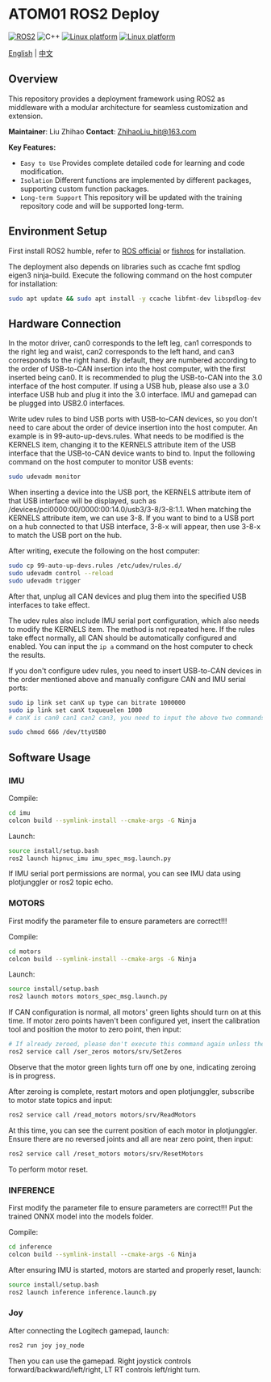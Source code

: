# ATOM01 ROS2 Deploy

[![ROS2](https://img.shields.io/badge/ROS2-Humble-silver)](https://docs.ros.org/en/humble/index.html)
![C++](https://img.shields.io/badge/C++-17-blue)
[![Linux platform](https://img.shields.io/badge/platform-linux--x86_64-orange.svg)](https://releases.ubuntu.com/22.04/)
[![Linux platform](https://img.shields.io/badge/platform-linux--aarch64-orange.svg)](https://releases.ubuntu.com/22.04/)

[English](README.md) | [中文](README_CN.md)

## Overview

This repository provides a deployment framework using ROS2 as middleware with a modular architecture for seamless customization and extension.

**Maintainer**: Liu Zhihao
**Contact**: <ZhihaoLiu_hit@163.com>

**Key Features:**

- `Easy to Use` Provides complete detailed code for learning and code modification.
- `Isolation` Different functions are implemented by different packages, supporting custom function packages.
- `Long-term Support` This repository will be updated with the training repository code and will be supported long-term.

## Environment Setup

First install ROS2 humble, refer to [ROS official](https://docs.ros.org/en/humble/Installation.html) or [fishros](https://docs.ros.org/en/humble/Installation.html) for installation.

The deployment also depends on libraries such as ccache fmt spdlog eigen3 ninja-build. Execute the following command on the host computer for installation:

```bash
sudo apt update && sudo apt install -y ccache libfmt-dev libspdlog-dev libeigen3-dev ninja-build
```

## Hardware Connection

In the motor driver, can0 corresponds to the left leg, can1 corresponds to the right leg and waist, can2 corresponds to the left hand, and can3 corresponds to the right hand. By default, they are numbered according to the order of USB-to-CAN insertion into the host computer, with the first inserted being can0. It is recommended to plug the USB-to-CAN into the 3.0 interface of the host computer. If using a USB hub, please also use a 3.0 interface USB hub and plug it into the 3.0 interface. IMU and gamepad can be plugged into USB2.0 interfaces.

Write udev rules to bind USB ports with USB-to-CAN devices, so you don't need to care about the order of device insertion into the host computer. An example is in 99-auto-up-devs.rules. What needs to be modified is the KERNELS item, changing it to the KERNELS attribute item of the USB interface that the USB-to-CAN device wants to bind to. Input the following command on the host computer to monitor USB events:

```bash
sudo udevadm monitor
```

When inserting a device into the USB port, the KERNELS attribute item of that USB interface will be displayed, such as /devices/pci0000:00/0000:00:14.0/usb3/3-8/3-8:1.1. When matching the KERNELS attribute item, we can use 3-8. If you want to bind to a USB port on a hub connected to that USB interface, 3-8-x will appear, then use 3-8-x to match the USB port on the hub.

After writing, execute the following on the host computer:

```bash
sudo cp 99-auto-up-devs.rules /etc/udev/rules.d/
sudo udevadm control --reload
sudo udevadm trigger
```

After that, unplug all CAN devices and plug them into the specified USB interfaces to take effect.

The udev rules also include IMU serial port configuration, which also needs to modify the KERNELS item. The method is not repeated here. If the rules take effect normally, all CAN should be automatically configured and enabled. You can input the `ip a` command on the host computer to check the results.

If you don't configure udev rules, you need to insert USB-to-CAN devices in the order mentioned above and manually configure CAN and IMU serial ports:

```bash
sudo ip link set canX up type can bitrate 1000000
sudo ip link set canX txqueuelen 1000
# canX is can0 can1 can2 can3, you need to input the above two commands for each CAN

sudo chmod 666 /dev/ttyUSB0
```

## Software Usage

### IMU

Compile:

```bash
cd imu
colcon build --symlink-install --cmake-args -G Ninja
```

Launch:

```bash
source install/setup.bash
ros2 launch hipnuc_imu imu_spec_msg.launch.py
```

If IMU serial port permissions are normal, you can see IMU data using plotjunggler or ros2 topic echo.

### MOTORS

First modify the parameter file to ensure parameters are correct!!!

Compile:

```bash
cd motors
colcon build --symlink-install --cmake-args -G Ninja
```

Launch:

```bash
source install/setup.bash
ros2 launch motors motors_spec_msg.launch.py
```

If CAN configuration is normal, all motors' green lights should turn on at this time. If motor zero points haven't been configured yet, insert the calibration tool and position the motor to zero point, then input:

```bash
# If already zeroed, please don't execute this command again unless the motor significantly loses zero point!!!
ros2 service call /ser_zeros motors/srv/SetZeros
```

Observe that the motor green lights turn off one by one, indicating zeroing is in progress.

After zeroing is complete, restart motors and open plotjunggler, subscribe to motor state topics and input:

```bash
ros2 service call /read_motors motors/srv/ReadMotors
```

At this time, you can see the current position of each motor in plotjunggler. Ensure there are no reversed joints and all are near zero point, then input:

```bash
ros2 service call /reset_motors motors/srv/ResetMotors
```

To perform motor reset.

### INFERENCE

First modify the parameter file to ensure parameters are correct!!! Put the trained ONNX model into the models folder.

Compile:

```bash
cd inference
colcon build --symlink-install --cmake-args -G Ninja
```

After ensuring IMU is started, motors are started and properly reset, launch:

```bash
source install/setup.bash
ros2 launch inference inference.launch.py
```

### Joy

After connecting the Logitech gamepad, launch:

```bash
ros2 run joy joy_node
```

Then you can use the gamepad. Right joystick controls forward/backward/left/right, LT RT controls left/right turn.
